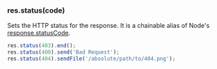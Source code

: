 <!---
 Copyright (c) 2016 StrongLoop, IBM, and Express Contributors
 License: MIT
-->

<h3 id='res.status'>res.status(code)</h3>

Sets the HTTP status for the response.
It is a chainable alias of Node's [response.statusCode](http://nodejs.org/api/http.html#http_response_statuscode).

~~~js
res.status(403).end();
res.status(400).send('Bad Request');
res.status(404).sendFile('/absolute/path/to/404.png');
~~~
